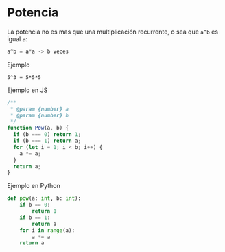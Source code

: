 # Potencia
La potencia no es mas que una multiplicación recurrente, o sea que `a^b` es igual a:

```python
a^b = a*a -> b veces

```
Ejemplo

```
5^3 = 5*5*5
```

Ejemplo en JS

```js
/**
 * @param {number} a
 * @param {number} b
 */
function Pow(a, b) {
  if (b === 0) return 1;
  if (b === 1) return a;
  for (let i = 1; i < b; i++) {
    a *= a;
  }
  return a;
}
```

Ejemplo en Python

```py
def pow(a: int, b: int):
    if b == 0:
        return 1
    if b == 1:
        return a
    for i in range(a):
        a *= a
    return a
```